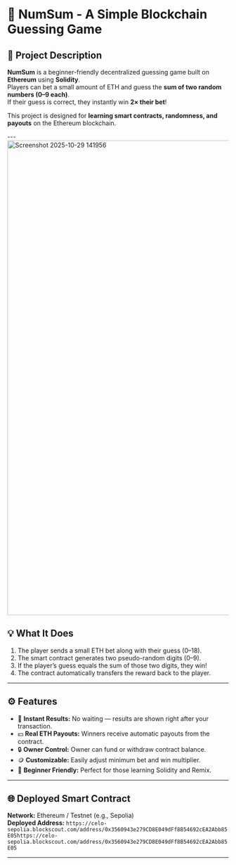 # 🎲 NumSum - A Simple Blockchain Guessing Game  

## 🧩 Project Description  
**NumSum** is a beginner-friendly decentralized guessing game built on **Ethereum** using **Solidity**.  
Players can bet a small amount of ETH and guess the **sum of two random numbers (0–9 each)**.  
If their guess is correct, they instantly win **2× their bet**!  

This project is designed for **learning smart contracts, randomness, and payouts** on the Ethereum blockchain.  



---<img width="1920" height="1080" alt="Screenshot 2025-10-29 141956" src="https://github.com/user-attachments/assets/64d333ec-1aca-4efa-8998-37c57782be1e" />


## 💡 What It Does  
1. The player sends a small ETH bet along with their guess (0–18).  
2. The smart contract generates two pseudo-random digits (0–9).  
3. If the player’s guess equals the sum of those two digits, they win!  
4. The contract automatically transfers the reward back to the player.  

---

## ⚙️ Features  
- 🎰 **Instant Results:** No waiting — results are shown right after your transaction.  
- 💵 **Real ETH Payouts:** Winners receive automatic payouts from the contract.  
- 🔒 **Owner Control:** Owner can fund or withdraw contract balance.  
- 🪙 **Customizable:** Easily adjust minimum bet and win multiplier.  
- 🧠 **Beginner Friendly:** Perfect for those learning Solidity and Remix.  

---

## 🌐 Deployed Smart Contract  
**Network:** Ethereum / Testnet (e.g., Sepolia)  
**Deployed Address:** `https://celo-sepolia.blockscout.com/address/0x3560943e279CD8E049dFf8B54692cEA2Abb85E05https://celo-sepolia.blockscout.com/address/0x3560943e279CD8E049dFf8B54692cEA2Abb85E05`

---
